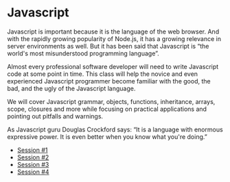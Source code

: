 Javascript
========

Javascript is important because it is the language of the web browser. And with the rapidly growing popularity of Node.js, it has a growing relevance in server environments as well. But it has been said that Javascript is “the world's most misunderstood programming language”.

Almost every professional software developer will need to write Javascript code at some point in time. This class will help the novice and even experienced Javascript programmer become familiar with the good, the bad, and the ugly of the Javascript language.

We will cover Javascript grammar, objects, functions, inheritance, arrays, scope, closures and more while focusing on practical applications and pointing out pitfalls and warnings.

As Javascript guru Douglas Crockford says: “It is a language with enormous expressive power. It is even better when you know what you're doing.”

- [Session #1](session1.md)
- [Session #2](session2.md)
- [Session #3](session3.md)
- [Session #4](session4.md)